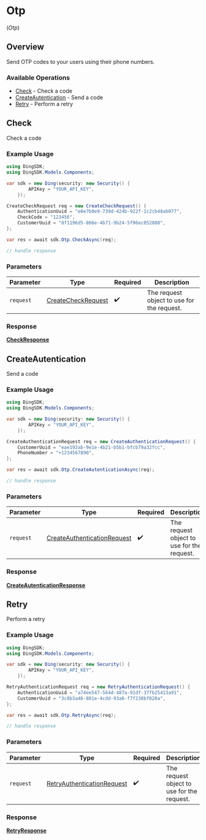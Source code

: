 # Otp
(*Otp*)

## Overview

Send OTP codes to your users using their phone numbers.

### Available Operations

* [Check](#check) - Check a code
* [CreateAutentication](#createautentication) - Send a code
* [Retry](#retry) - Perform a retry

## Check

Check a code

### Example Usage

```csharp
using DingSDK;
using DingSDK.Models.Components;

var sdk = new Ding(security: new Security() {
        APIKey = "YOUR_API_KEY",
    });

CreateCheckRequest req = new CreateCheckRequest() {
    AuthenticationUuid = "e0e7b0e9-739d-424b-922f-1c2cb48ab077",
    CheckCode = "123456",
    CustomerUuid = "8f1196d5-806e-4b71-9b24-5f96ec052808",
};

var res = await sdk.Otp.CheckAsync(req);

// handle response
```

### Parameters

| Parameter                                                           | Type                                                                | Required                                                            | Description                                                         |
| ------------------------------------------------------------------- | ------------------------------------------------------------------- | ------------------------------------------------------------------- | ------------------------------------------------------------------- |
| `request`                                                           | [CreateCheckRequest](../../Models/Components/CreateCheckRequest.md) | :heavy_check_mark:                                                  | The request object to use for the request.                          |


### Response

**[CheckResponse](../../Models/Requests/CheckResponse.md)**


## CreateAutentication

Send a code

### Example Usage

```csharp
using DingSDK;
using DingSDK.Models.Components;

var sdk = new Ding(security: new Security() {
        APIKey = "YOUR_API_KEY",
    });

CreateAuthenticationRequest req = new CreateAuthenticationRequest() {
    CustomerUuid = "eae192ab-9e1e-4b21-b5b1-bfcb79a32fcc",
    PhoneNumber = "+1234567890",
};

var res = await sdk.Otp.CreateAutenticationAsync(req);

// handle response
```

### Parameters

| Parameter                                                                             | Type                                                                                  | Required                                                                              | Description                                                                           |
| ------------------------------------------------------------------------------------- | ------------------------------------------------------------------------------------- | ------------------------------------------------------------------------------------- | ------------------------------------------------------------------------------------- |
| `request`                                                                             | [CreateAuthenticationRequest](../../Models/Components/CreateAuthenticationRequest.md) | :heavy_check_mark:                                                                    | The request object to use for the request.                                            |


### Response

**[CreateAutenticationResponse](../../Models/Requests/CreateAutenticationResponse.md)**


## Retry

Perform a retry

### Example Usage

```csharp
using DingSDK;
using DingSDK.Models.Components;

var sdk = new Ding(security: new Security() {
        APIKey = "YOUR_API_KEY",
    });

RetryAuthenticationRequest req = new RetryAuthenticationRequest() {
    AuthenticationUuid = "a74ee547-564d-487a-91df-37fb25413a91",
    CustomerUuid = "3c8b3a46-881e-4cdd-93a6-f7f238bf020a",
};

var res = await sdk.Otp.RetryAsync(req);

// handle response
```

### Parameters

| Parameter                                                                           | Type                                                                                | Required                                                                            | Description                                                                         |
| ----------------------------------------------------------------------------------- | ----------------------------------------------------------------------------------- | ----------------------------------------------------------------------------------- | ----------------------------------------------------------------------------------- |
| `request`                                                                           | [RetryAuthenticationRequest](../../Models/Components/RetryAuthenticationRequest.md) | :heavy_check_mark:                                                                  | The request object to use for the request.                                          |


### Response

**[RetryResponse](../../Models/Requests/RetryResponse.md)**

